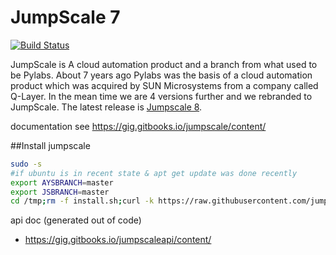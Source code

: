JumpScale 7
===========

[![Build Status](http://ci.codescalers.com/buildStatus/icon?job=Jumpscale7-build)](http://ci.codescalers.com/job/Jumpscale7-build/)

JumpScale is A cloud automation product and a branch from what used to be Pylabs. About 7 years ago Pylabs was the basis of a cloud automation product which was acquired by SUN Microsystems from a company called Q-Layer. In the mean time we are 4 versions further and we rebranded to JumpScale. The latest release is [Jumpscale 8](https://github.com/jumpscale/jumpscale_core8).

documentation see 
https://gig.gitbooks.io/jumpscale/content/

##Install jumpscale

```bash
sudo -s
#if ubuntu is in recent state & apt get update was done recently
export AYSBRANCH=master
export JSBRANCH=master
cd /tmp;rm -f install.sh;curl -k https://raw.githubusercontent.com/jumpscale7/jumpscale_core7/master/install/install.sh > install.sh;bash install.sh
```

api doc (generated out of code)
- https://gig.gitbooks.io/jumpscaleapi/content/
